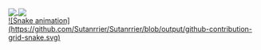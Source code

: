 <div>
  <a href="https://github.com/seu-usuário-aqui">
  <img height="180em" align="center" src="https://github-readme-stats.vercel.app/api/top-langs/?username=Sutanrrier&layout=compact&langs_count=7&theme=dracula"/>
  <img height="180em" align="center" src="https://github-readme-stats.vercel.app/api?username=Sutanrrier&show_icons=true&theme=dracula&include_all_commits=true&count_private=false"/>
</div>
  
<div>
  ![Snake animation](https://github.com/Sutanrrier/Sutanrrier/blob/output/github-contribution-grid-snake.svg)
</div
